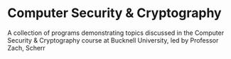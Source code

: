 # Computer Security & Cryptography
A collection of programs demonstrating topics discussed in the
Computer Security & Cryptography course at Bucknell University,
led by Professor Zach, Scherr

